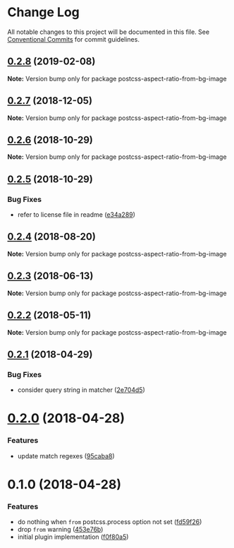 # Change Log

All notable changes to this project will be documented in this file.
See [Conventional Commits](https://conventionalcommits.org) for commit guidelines.

<a name="0.2.8"></a>
## [0.2.8](https://github.com/JetBrains/svg-mixer/compare/postcss-aspect-ratio-from-bg-image@0.2.7...postcss-aspect-ratio-from-bg-image@0.2.8) (2019-02-08)




**Note:** Version bump only for package postcss-aspect-ratio-from-bg-image

<a name="0.2.7"></a>
## [0.2.7](https://github.com/JetBrains/svg-mixer/compare/postcss-aspect-ratio-from-bg-image@0.2.6...postcss-aspect-ratio-from-bg-image@0.2.7) (2018-12-05)




**Note:** Version bump only for package postcss-aspect-ratio-from-bg-image

<a name="0.2.6"></a>
## [0.2.6](https://github.com/JetBrains/svg-mixer/compare/postcss-aspect-ratio-from-bg-image@0.2.5...postcss-aspect-ratio-from-bg-image@0.2.6) (2018-10-29)




**Note:** Version bump only for package postcss-aspect-ratio-from-bg-image

<a name="0.2.5"></a>
## [0.2.5](https://github.com/kisenka/svg-mixer/packages/postcss-aspect-ratio-from-bg-image/compare/postcss-aspect-ratio-from-bg-image@0.2.4...postcss-aspect-ratio-from-bg-image@0.2.5) (2018-10-29)


### Bug Fixes

* refer to license file in readme ([e34a289](https://github.com/kisenka/svg-mixer/packages/postcss-aspect-ratio-from-bg-image/commit/e34a289))




<a name="0.2.4"></a>
## [0.2.4](https://github.com/kisenka/svg-mixer/packages/postcss-aspect-ratio-from-bg-image/compare/postcss-aspect-ratio-from-bg-image@0.2.3...postcss-aspect-ratio-from-bg-image@0.2.4) (2018-08-20)




**Note:** Version bump only for package postcss-aspect-ratio-from-bg-image

<a name="0.2.3"></a>
## [0.2.3](https://github.com/kisenka/svg-mixer/packages/postcss-aspect-ratio-from-bg-image/compare/postcss-aspect-ratio-from-bg-image@0.2.2...postcss-aspect-ratio-from-bg-image@0.2.3) (2018-06-13)




**Note:** Version bump only for package postcss-aspect-ratio-from-bg-image

<a name="0.2.2"></a>
## [0.2.2](https://github.com/kisenka/svg-mixer/packages/postcss-aspect-ratio-from-bg-image/compare/postcss-aspect-ratio-from-bg-image@0.2.1...postcss-aspect-ratio-from-bg-image@0.2.2) (2018-05-11)




**Note:** Version bump only for package postcss-aspect-ratio-from-bg-image

<a name="0.2.1"></a>
## [0.2.1](https://github.com/kisenka/svg-mixer/packages/postcss-aspect-ratio-from-bg-image/compare/postcss-aspect-ratio-from-bg-image@0.2.0...postcss-aspect-ratio-from-bg-image@0.2.1) (2018-04-29)


### Bug Fixes

* consider query string in matcher ([2e704d5](https://github.com/kisenka/svg-mixer/packages/postcss-aspect-ratio-from-bg-image/commit/2e704d5))




<a name="0.2.0"></a>
# [0.2.0](https://github.com/kisenka/svg-mixer/packages/postcss-aspect-ratio-from-bg-image/compare/postcss-aspect-ratio-from-bg-image@0.1.0...postcss-aspect-ratio-from-bg-image@0.2.0) (2018-04-28)


### Features

* update match regexes ([95caba8](https://github.com/kisenka/svg-mixer/packages/postcss-aspect-ratio-from-bg-image/commit/95caba8))




<a name="0.1.0"></a>
# 0.1.0 (2018-04-28)


### Features

* do nothing when `from` postcss.process option not set ([fd59f26](https://github.com/kisenka/svg-mixer/packages/postcss-aspect-ratio-from-bg-image/commit/fd59f26))
* drop `from` warning ([453e76b](https://github.com/kisenka/svg-mixer/packages/postcss-aspect-ratio-from-bg-image/commit/453e76b))
* initial plugin implementation ([f0f80a5](https://github.com/kisenka/svg-mixer/packages/postcss-aspect-ratio-from-bg-image/commit/f0f80a5))
